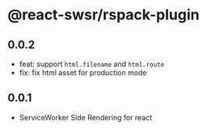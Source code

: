 # @react-swsr/rspack-plugin

## 0.0.2

- feat: support `html.filename` and `html.route`
- fix: fix html asset for production mode

## 0.0.1

- ServiceWorker Side Rendering for react
